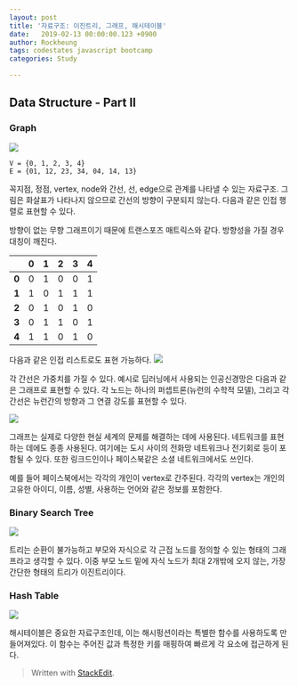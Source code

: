 ```yaml
---
layout: post
title: '자료구조: 이진트리, 그래프, 해시테이블'
date:   2019-02-13 00:00:00.123 +0900
author: Rockheung
tags: codestates javascript bootcamp
categories: Study

---
```


## Data Structure - Part II

### Graph
![](https://www.geeksforgeeks.org/wp-content/uploads/undirectedgraph.png)

```
V = {0, 1, 2, 3, 4}
E = {01, 12, 23, 34, 04, 14, 13}
```
<!--more-->

꼭지점, 정점, vertex,  node와 간선, 선, edge으로 관계를 나타낼 수 있는 자료구조. 그림은 화살표가 나타나지 않으므로 간선의 방향이 구분되지 않는다. 다음과 같은 인접 행렬로 표현할 수 있다. 

방향이 없는 무향 그래프이기 때문에 트랜스포즈 매트릭스와 같다. 방향성을 가질 경우 대칭이 깨진다.

|  | 0 |  1 | 2 | 3 | 4 |
|:--:|:--:|:--:|:--:|:--:|:--:|
| **0** | 0 | 1 | 0 | 0 | 1 |
| **1** | 1 | 0 | 1 | 1 | 1 |
| **2** | 0 | 1 | 0 | 1 | 0 |
| **3** | 0 | 1 | 1 | 0 | 1 |
| **4** | 1 | 1 | 0 | 1 | 0 |

다음과 같은 인접 리스트로도 표현 가능하다.
![](https://cdncontribute.geeksforgeeks.org/wp-content/uploads/listadjacency.png)

각 간선은 가중치를 가질 수 있다. 예시로 딥러닝에서 사용되는 인공신경망은 다음과 같은 그래프로 표현할 수 있다. 각 노드는 하나의 퍼셉트론(뉴런의 수학적 모델), 그리고 각 간선은 뉴런간의 방향과 그 연결 강도를 표현할 수 있다.

![](https://upload.wikimedia.org/wikipedia/commons/thumb/4/46/Colored_neural_network.svg/800px-Colored_neural_network.svg.png)

그래프는 실제로 다양한 현실 세계의 문제를 해결하는 데에 사용된다. 네트워크를 표현하는 데에도 종종 사용된다. 여기에는 도시 사이의 전화망 네트워크나 전기회로 등이 포함될 수 있다. 또한 링크드인이나 페이스북같은 소셜 네트워크에서도 쓰인다. 

예를 들어 페이스북에서는 각각의 개인이 vertex로 간주된다. 각각의 vertex는 개인의 고유한 아이디, 이름, 성별, 사용하는 언어와 같은 정보를 포함한다.


### Binary Search Tree
![](https://cdncontribute.geeksforgeeks.org/wp-content/uploads/BSTSearch.png)

트리는 순환이 불가능하고 부모와 자식으로 각 근접 노드를 정의할 수 있는 형태의 그래프라고 생각할 수 있다. 이중 부모 노드 밑에 자식 노드가 최대 2개밖에 오지 않는, 가장 간단한 형태의 트리가 이진트리이다. 


### Hash Table
![](https://www.geeksforgeeks.org/wp-content/uploads/HashingDataStructure-min-768x384.png)

해시테이블은 중요한 자료구조인데, 이는 해시펑션이라는 특별한 함수를 사용하도록 만들어져있다. 이 함수는 주어진 값과 특정한 키를 매핑하여 빠르게 각 요소에 접근하게 된다. 






> Written with [StackEdit](https://stackedit.io/).



